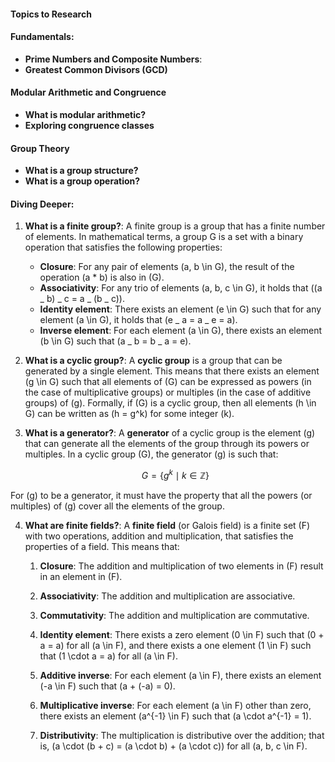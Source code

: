 #### Topics to Research

#### Fundamentals:

- **Prime Numbers and Composite Numbers**:
- **Greatest Common Divisors (GCD)**

#### Modular Arithmetic and Congruence

- **What is modular arithmetic?**
- **Exploring congruence classes**

#### Group Theory

- **What is a group structure?**
- **What is a group operation?**

#### Diving Deeper:

1. **What is a finite group?**: A finite group is a group that has a finite number of elements. In mathematical terms, a group G is a set with a binary operation that satisfies the following properties:

   - **Closure**: For any pair of elements \(a, b \in G\), the result of the operation \(a \* b\) is also in \(G\).
   - **Associativity**: For any trio of elements \(a, b, c \in G\), it holds that \((a _ b) _ c = a _ (b _ c)\).
   - **Identity element**: There exists an element \(e \in G\) such that for any element \(a \in G\), it holds that \(e _ a = a _ e = a\).
   - **Inverse element**: For each element \(a \in G\), there exists an element \(b \in G\) such that \(a _ b = b _ a = e\).

2. **What is a cyclic group?**: A **cyclic group** is a group that can be generated by a single element. This means that there exists an element \(g \in G\) such that all elements of \(G\) can be expressed as powers (in the case of multiplicative groups) or multiples (in the case of additive groups) of \(g\). Formally, if \(G\) is a cyclic group, then all elements \(h \in G\) can be written as \(h = g^k\) for some integer \(k\).

3. **What is a generator?**: A **generator** of a cyclic group is the element \(g\) that can generate all the elements of the group through its powers or multiples. In a cyclic group \(G\), the generator \(g\) is such that:

   $$
   G = \{ g^k \mid k \in \mathbb{Z} \}
   $$

For \(g\) to be a generator, it must have the property that all the powers (or multiples) of \(g\) cover all the elements of the group.

4. **What are finite fields?**: A **finite field** (or Galois field) is a finite set \(F\) with two operations, addition and multiplication, that satisfies the properties of a field. This means that:

   1. **Closure**: The addition and multiplication of two elements in \(F\) result in an element in \(F\).

   2. **Associativity**: The addition and multiplication are associative.
   3. **Commutativity**: The addition and multiplication are commutative.

   4. **Identity element**: There exists a zero element \(0 \in F\) such that \(0 + a = a\) for all \(a \in F\), and there exists a one element \(1 \in F\) such that \(1 \cdot a = a\) for all \(a \in F\).

   5. **Additive inverse**: For each element \(a \in F\), there exists an element \(-a \in F\) such that \(a + (-a) = 0\).

   6. **Multiplicative inverse**: For each element \(a \in F\) other than zero, there exists an element \(a^{-1} \in F\) such that \(a \cdot a^{-1} = 1\).

   7. **Distributivity**: The multiplication is distributive over the addition; that is, \(a \cdot (b + c) = (a \cdot b) + (a \cdot c)\) for all \(a, b, c \in F\).
